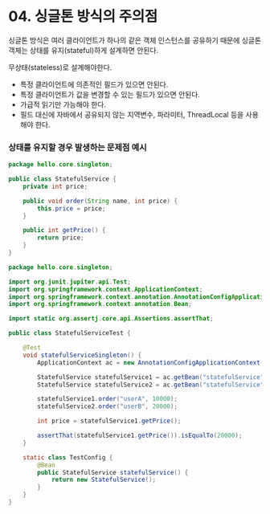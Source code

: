 # 04. 싱글톤 방식의 주의점

싱글톤 방식은 여러 클라이언트가 하나의 같은 객체 인스턴스를 공유하기 때문에 싱글톤 객체는 상태를 유지(stateful)하게 설계하면 안된다.

무상태(stateless)로 설계해야한다.

* 특정 클라이언트에 의존적인 필드가 있으면 안된다.
* 특정 클라이언트가 값을 변경할 수 있는 필드가 있으면 안된다.
* 가급적 읽기만 가능해야 한다.
* 필드 대신에 자바에서 공유되지 않는 지역변수, 파라미터, ThreadLocal 등을 사용해야 한다.



### 상태를 유지할 경우 발생하는 문제점 예시

``` java
package hello.core.singleton;

public class StatefulService {
    private int price;

    public void order(String name, int price) {
        this.price = price;
    }

    public int getPrice() {
        return price;
    }
}
```

``` java
package hello.core.singleton;

import org.junit.jupiter.api.Test;
import org.springframework.context.ApplicationContext;
import org.springframework.context.annotation.AnnotationConfigApplicationContext;
import org.springframework.context.annotation.Bean;

import static org.assertj.core.api.Assertions.assertThat;

public class StatefulServiceTest {

    @Test
    void statefulServiceSingleton() {
        ApplicationContext ac = new AnnotationConfigApplicationContext(TestConfig.class);

        StatefulService statefulService1 = ac.getBean("statefulService", StatefulService.class);
        StatefulService statefulService2 = ac.getBean("statefulService", StatefulService.class);

        statefulService1.order("userA", 10000);
        statefulService2.order("userB", 20000);

        int price = statefulService1.getPrice();

        assertThat(statefulService1.getPrice()).isEqualTo(20000);
    }

    static class TestConfig {
        @Bean
        public StatefulService statefulService() {
            return new StatefulService();
        }
    }
}
```


